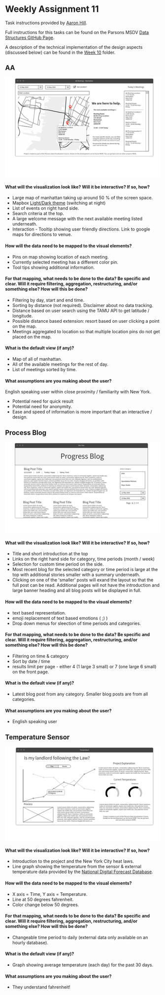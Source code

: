 # Weekly Assignment 11
Task instructions provided by [Aaron Hill](https://github.com/aaronxhill).

Full instructions for this tasks can be found on the Parsons MSDV [Data Structures GitHub Page](https://github.com/visualizedata/data-structures/blob/master/weekly_assignment_11.md).

A description of the technical implementation of the design aspects (discussed below) can be found in the [Week 10](https://github.com/neil-oliver/data-structures/tree/master/week10) folder.

## AA
![](./AA.png)
#### What will the visualization look like? Will it be interactive? If so, how?
- Large map of manhattan taking up around 50 % of the screen space. 
- Mapbox [Light/Dark theme](https://www.mapbox.com/maps/light-dark/) (switching at night) 
- List of events on right hand side.
- Search criteria at the top.
- A large welcome message with the next available meeting listed underneath. 
- Interaction - Tooltip showing user friendly directions. Link to google maps for directions to venue.

#### How will the data need to be mapped to the visual elements? 
- Pins on map showing location of each meeting. 
- Currently selected meeting has a different color pin.
- Tool tips showing additional information.

#### For that mapping, what needs to be done to the data? Be specific and clear. Will it require filtering, aggregation, restructuring, and/or something else? How will this be done? 
- Filtering by day, start and end time.
- Sorting by distance (not required). Disclaimer about no data tracking.
- Distance based on user search using the TAMU API to get latitude / longitude.
- Possible distance based extension: resort based on user clicking a point on the map.
- Meetings aggregated to location so that multiple location pins do not get placed on the map.

#### What is the default view (if any)?
- Map of all of manhattan. 
- All of the available meetings for the rest of day.
- List of meetings sorted by time.

#### What assumptions are you making about the user?
English speaking user within close proximity / familiarity with New York.
- Potential need for quick result 
- Potential need for anonymity.
- Ease and speed of information is more important that an interactive / design.
  
  
## Process Blog
![](./Progress_Blog.png)
#### What will the visualization look like? Will it be interactive? If so, how?  
- Title and short introduction at the top
- Links on the right hand side for category, time periods (month / week)
- Selection for custom time period on the side.
- Most recent blog for the selected category or time period is large at the top with additional stories smaller with a summary underneath.
- Clicking on one of the 'smaller' posts will exand the layout so that the full post can be read. 
Additional pages will not have the introduction and large banner heading and all blog posts will be displayed in full.

#### How will the data need to be mapped to the visual elements? 
- text based representation. 
- emoji replacement of text based emotions ( ;) )
- Drop down menus for sleection of time periods and categories.

#### For that mapping, what needs to be done to the data? Be specific and clear. Will it require filtering, aggregation, restructuring, and/or something else? How will this be done?  
- Filtering on time & category
- Sort by date / time
- results limit per page - either 4 (1 large 3 small) or 7 (one large 6 small) on the front page.

#### What is the default view (if any)?
- Latest blog post from any category. Smaller blog posts are from all categories.

#### What assumptions are you making about the user?
- English speaking user

  
## Temperature Sensor
![](./Temperature.png)
#### What will the visualization look like? Will it be interactive? If so, how?
- Introduction to the project and the New York City heat laws.
- Line graph showing the temperature from the sensor & external temperature data provided by the [National Digital Forecast Database](https://www.nws.noaa.gov/mdl/survey/pgb_survey/dev/rest.php).

#### How will the data need to be mapped to the visual elements? 
- X axis = Time, Y axis = Temperature.
- Line at 50 degrees fahrenheit.
- Color change below 50 degrees.

#### For that mapping, what needs to be done to the data? Be specific and clear. Will it require filtering, aggregation, restructuring, and/or something else? How will this be done?  
- Changeable time period to daily (external data only available on an hourly database).

#### What is the default view (if any)?
- Graph showing average temperature (each day) for the past 30 days.

#### What assumptions are you making about the user?
- They understand fahrenheit!
